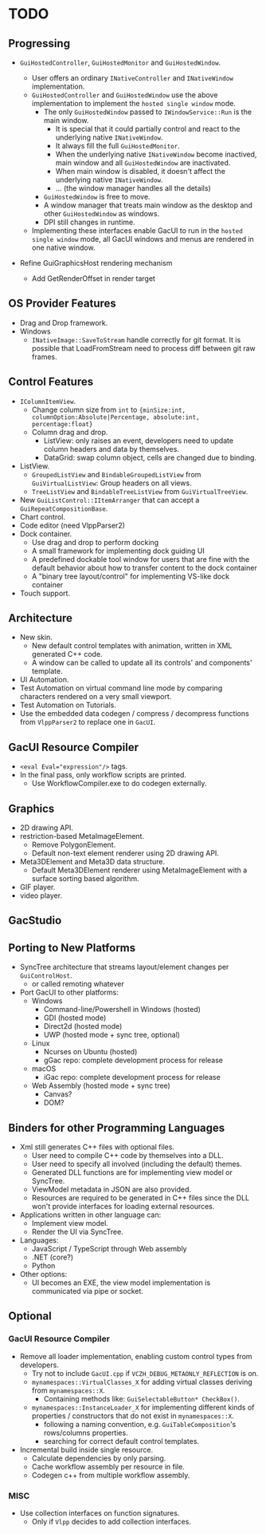 # TODO

## Progressing

- `GuiHostedController`, `GuiHostedMonitor` and `GuiHostedWindow`.
  - User offers an ordinary `INativeController` and `INativeWindow` implementation.
  - `GuiHostedController` and `GuiHostedWindow` use the above implementation to implement the `hosted single window` mode.
    - The only `GuiHostedWindow` passed to `IWindowService::Run` is the main window.
      - It is special that it could partially control and react to the underlying native `INativeWindow`.
      - It always fill the full `GuiHostedMonitor`.
      - When the underlying native `INativeWindow` become inactived, main window and all `GuiHostedWindow` are inactivated.
      - When main window is disabled, it doesn't affect the underlying native `INativeWindow`.
      - ... (the window manager handles all the details)
    - `GuiHostedWindow` is free to move.
    - A window manager that treats main window as the desktop and other `GuiHostedWindow` as windows.
    - DPI still changes in runtime.
  - Implementing these interfaces enable GacUI to run in the `hosted single window` mode, all GacUI windows and menus are rendered in one native window.

- Refine GuiGraphicsHost rendering mechanism
    - Add GetRenderOffset in render target

## OS Provider Features

- Drag and Drop framework.
- Windows
  - `INativeImage::SaveToStream` handle correctly for git format. It is possible that LoadFromStream need to process diff between git raw frames.

## Control Features

- `IColumnItemView`.
  - Change column size from `int` to `{minSize:int, columnOption:Absolute|Percentage, absolute:int, percentage:float}`
  - Column drag and drop.
    - ListView: only raises an event, developers need to update column headers and data by themselves.
    - DataGrid: swap column object, cells are changed due to binding.
- ListView.
  - `GroupedListView` and `BindableGroupedListView` from `GuiVirtualListView`: Group headers on all views.
  - `TreeListView` and `BindableTreeListView` from `GuiVirtualTreeView`.
- New `GuiListControl::IItemArranger` that can accept a `GuiRepeatCompositionBase`.
- Chart control.
- Code editor (need VlppParser2)
- Dock container.
  - Use drag and drop to perform docking
  - A small framework for implementing dock guiding UI
  - A predefined dockable tool window for users that are fine with the default behavior about how to transfer content to the dock container
  - A "binary tree layout/control" for implementing VS-like dock container
- Touch support.

## Architecture

- New skin.
  - New default control templates with animation, written in XML generated C++ code.
  - A window can be called to update all its controls' and components' template.
- UI Automation.
- Test Automation on virtual command line mode by comparing characters rendered on a very small viewport.
- Test Automation on Tutorials.
- Use the embedded data codegen / compress / decompress functions from `VlppParser2` to replace one in `GacUI`.

## GacUI Resource Compiler

- `<eval Eval="expression"/>` tags.
- In the final pass, only workflow scripts are printed.
  - Use WorkflowCompiler.exe to do codegen externally.

## Graphics

- 2D drawing API.
- restriction-based MetaImageElement.
  - Remove PolygonElement.
  - Default non-text element renderer using 2D drawing API.
- Meta3DElement and Meta3D data structure.
  - Default Meta3DElement renderer using MetaImageElement with a surface sorting based algorithm.
- GIF player.
- video player.

## GacStudio

## Porting to New Platforms

- SyncTree architecture that streams layout/element changes per `GuiControlHost`.
  - or called remoting whatever
- Port GacUI to other platforms:
  - Windows
    - Command-line/Powershell in Windows (hosted)
    - GDI (hosted mode)
    - Direct2d (hosted mode)
    - UWP (hosted mode + sync tree, optional)
  - Linux
    - Ncurses on Ubuntu (hosted)
    - gGac repo: complete development process for release
  - macOS
    - iGac repo: complete development process for release
  - Web Assembly (hosted mode + sync tree)
    - Canvas?
    - DOM?

## Binders for other Programming Languages

- Xml still generates C++ files with optional files.
  - User need to compile C++ code by themselves into a DLL.
  - User need to specify all involved (including the default) themes.
  - Generated DLL functions are for implementing view model or SyncTree.
  - ViewModel metadata in JSON are also provided.
  - Resources are required to be generated in C++ files since the DLL won't provide interfaces for loading external resources.
- Applications written in other language can:
  - Implement view model.
  - Render the UI via SyncTree.
- Languages:
  - JavaScript / TypeScript through Web assembly
  - .NET (core?)
  - Python
- Other options:
  - UI becomes an EXE, the view model implementation is communicated via pipe or socket.

## Optional

### GacUI Resource Compiler

- Remove all loader implementation, enabling custom control types from developers.
  - Try not to include `GacUI.cpp` if `VCZH_DEBUG_METAONLY_REFLECTION` is on.
  - `mynamespaces::VirtualClasses_X` for adding virtual classes deriving from `mynamespaces::X`.
    - Containing methods like: `GuiSelectableButton* CheckBox()`.
  - `mynamespaces::InstanceLoader_X` for implementing different kinds of properties / constructors that do not exist in `mynamespaces::X`.
    - following a naming convention, e.g. `GuiTableComposition`'s rows/columns properties.
    - searching for correct default control templates.
- Incremental build inside single resource.
  -  Calculate dependencies by only parsing.
  -  Cache workflow assembly per resource in file.
  -  Codegen c++ from multiple workflow assembly.

### MISC

- Use collection interfaces on function signatures.
  - Only if `Vlpp` decides to add collection interfaces.
